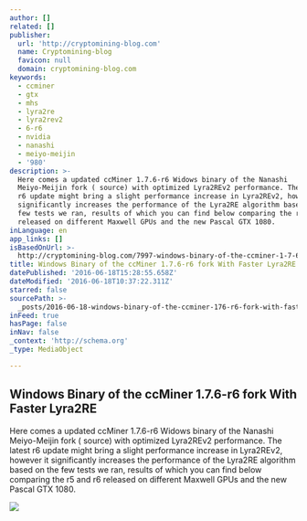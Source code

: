 ```yaml
---
author: []
related: []
publisher:
  url: 'http://cryptomining-blog.com'
  name: Cryptomining-blog
  favicon: null
  domain: cryptomining-blog.com
keywords:
  - ccminer
  - gtx
  - mhs
  - lyra2re
  - lyra2rev2
  - 6-r6
  - nvidia
  - nanashi
  - meiyo-meijin
  - '980'
description: >-
  Here comes a updated ccMiner 1.7.6-r6 Widows binary of the Nanashi
  Meiyo-Meijin fork ( source) with optimized Lyra2REv2 performance. The latest
  r6 update might bring a slight performance increase in Lyra2REv2, however it
  significantly increases the performance of the Lyra2RE algorithm based on the
  few tests we ran, results of which you can find below comparing the r5 and r6
  released on different Maxwell GPUs and the new Pascal GTX 1080.
inLanguage: en
app_links: []
isBasedOnUrl: >-
  http://cryptomining-blog.com/7997-windows-binary-of-the-ccminer-1-7-6-r6-fork-with-faster-lyra2re/
title: Windows Binary of the ccMiner 1.7.6-r6 fork With Faster Lyra2RE
datePublished: '2016-06-18T15:28:55.658Z'
dateModified: '2016-06-18T10:37:22.311Z'
starred: false
sourcePath: >-
  _posts/2016-06-18-windows-binary-of-the-ccminer-176-r6-fork-with-faster-lyra.md
inFeed: true
hasPage: false
inNav: false
_context: 'http://schema.org'
_type: MediaObject

---
```

<article style=""><h1>Windows Binary of the ccMiner 1.7.6-r6 fork With Faster Lyra2RE</h1><p>Here comes a updated ccMiner 1.7.6-r6 Widows binary of the Nanashi Meiyo-Meijin fork ( source) with optimized Lyra2REv2 performance. The latest r6 update might bring a slight performance increase in Lyra2REv2, however it significantly increases the performance of the Lyra2RE algorithm based on the few tests we ran, results of which you can find below comparing the r5 and r6 released on different Maxwell GPUs and the new Pascal GTX 1080.</p><img src="http://cryptomining-blog.com/wp-content/uploads/2016/06/ccminer-1-7-6-r6-lyra2re-580x293.jpg" /></article>